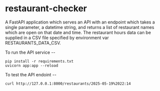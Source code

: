 # restaurant-checker

A FastAPI application which serves an API with an endpoint which takes a single parameter, a datetime string, and returns a list of restaurant names which are open on that date and time. The restaurant hours data can be supplied in a CSV file specified by environment var RESTAURANTS_DATA_CSV.

To run the API service --

```
pip install -r requirements.txt
uvicorn app:app --reload
```

To test the API endoint -- 

```
curl http://127.0.0.1:8000/restaurants/2025-05-19%2022:14
```
